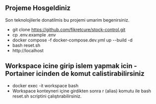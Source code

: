 
## Projeme Hosgeldiniz

Son teknolojilerle donatilmis bu projemi umarim begenirsiniz.
- git clone https://github.com/fikretcure/stock-control.git
- cp .env.example .env
- docker compose -f docker-compose.dev.yml up --build -d
- bash reset.sh
- http://localhost


## Workspace icine girip islem yapmak icin - Portainer icinden de komut calistirabilirsiniz
- docker exec -it workspace bash
- Workspace konteyneri içine girdikten sonra r (alias) komutu ile bash reset.sh scriptini çalıştırabilirsiniz.
